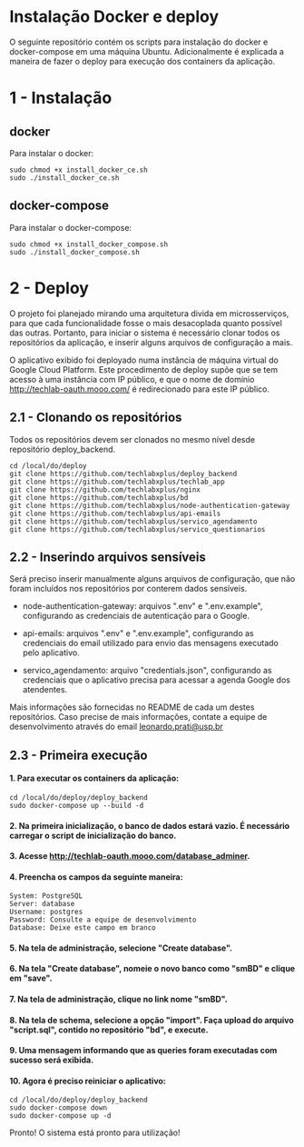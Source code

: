 # Instalação Docker e deploy
O seguinte repositório contém os scripts para instalação do docker e docker-compose em uma máquina Ubuntu. Adicionalmente é explicada a maneira de fazer o deploy para execução dos containers da aplicação.

# 1 - Instalação

## docker
Para instalar o docker:
```
sudo chmod +x install_docker_ce.sh
sudo ./install_docker_ce.sh
```

## docker-compose
Para instalar o docker-compose:
```
sudo chmod +x install_docker_compose.sh
sudo ./install_docker_compose.sh
```

# 2 - Deploy
O projeto foi planejado mirando uma arquitetura divida em microsserviços, para que cada funcionalidade fosse o mais desacoplada quanto possível das outras. Portanto, para iniciar o sistema é necessário clonar todos os repositórios da aplicação, e inserir alguns arquivos de configuração a mais.

O aplicativo exibido foi deployado numa instância de máquina virtual do Google Cloud Platform. Este procedimento de deploy supõe que se tem acesso à uma instância com IP público, e que o nome de domínio http://techlab-oauth.mooo.com/ é redirecionado para este IP público.

## 2.1 - Clonando os repositórios

Todos os repositórios devem ser clonados no mesmo nível desde repositório deploy_backend.

```
cd /local/do/deploy
git clone https://github.com/techlabxplus/deploy_backend
git clone https://github.com/techlabxplus/techlab_app
git clone https://github.com/techlabxplus/nginx
git clone https://github.com/techlabxplus/bd
git clone https://github.com/techlabxplus/node-authentication-gateway
git clone https://github.com/techlabxplus/api-emails
git clone https://github.com/techlabxplus/servico_agendamento
git clone https://github.com/techlabxplus/servico_questionarios
```

## 2.2 - Inserindo arquivos sensíveis

Será preciso inserir manualmente alguns arquivos de configuração, que não foram incluídos nos repositórios por conterem dados sensíveis. 

- node-authentication-gateway: arquivos ".env" e ".env.example", configurando as credenciais de autenticação para o Google.

- api-emails: arquivos ".env" e ".env.example", configurando as credenciais do email utilizado para envio das mensagens executado pelo aplicativo.

- servico_agendamento: arquivo "credentials.json", configurando as credenciais que o aplicativo precisa para acessar a agenda Google dos atendentes. 

Mais informações são fornecidas no README de cada um destes repositórios. Caso precise de mais informações, contate a equipe de desenvolvimento através do email leonardo.prati@usp.br


## 2.3 - Primeira execução 

#### 1. Para executar os containers da aplicação: 

```
cd /local/do/deploy/deploy_backend
sudo docker-compose up --build -d
```

#### 2. Na primeira inicialização, o banco de dados estará vazio. É necessário carregar o script de inicialização do banco.

#### 3. Acesse http://techlab-oauth.mooo.com/database_adminer.

#### 4. Preencha os campos da seguinte maneira:

```
System: PostgreSQL
Server: database
Username: postgres
Password: Consulte a equipe de desenvolvimento
Database: Deixe este campo em branco
```

#### 5. Na tela de administração, selecione "Create database".

#### 6. Na tela "Create database", nomeie o novo banco como "smBD" e clique em "save".

#### 7. Na tela de administração, clique no link nome "smBD".

#### 8. Na tela de schema, selecione a opção "import". Faça upload do arquivo "script.sql", contido no repositório "bd", e execute.

#### 9. Uma mensagem informando que as queries foram executadas com sucesso será exibida.

#### 10. Agora é preciso reiniciar o aplicativo:

```
cd /local/do/deploy/deploy_backend
sudo docker-compose down
sudo docker-compose up -d
```

Pronto! O sistema está pronto para utilização!
